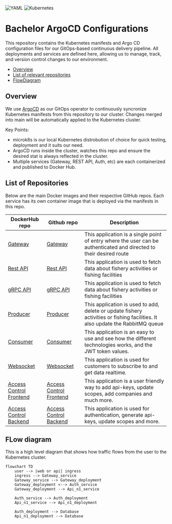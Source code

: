 ![YAML](https://img.shields.io/badge/yaml-%23ffffff.svg?style=for-the-badge&logo=yaml&logoColor=151515)
![Kubernetes](https://img.shields.io/badge/kubernetes-%23326ce5.svg?style=for-the-badge&logo=kubernetes&logoColor=white)

# Bachelor ArgoCD Configurations

This repository contains the Kubernetes manifests and Argo CD configuration files for our GitOps-based continuous delivery pipeline. All deployments and services are defined here, allowing us to manage, track, and version control changes to our environment.

- [Overview](#overview)
- [List of relevant repositories](#list-of-dockerhub-repositories)
- [FlowDiagram](#flow-diagram)

## Overview

We use [ArgoCD](https://argo-cd.readthedocs.io/en/stable/) as our GitOps operator to continuously syncronize Kubernetes manifests from this repository to our cluster. Changes merged into main will be automatically applied to the Kubernetes cluster.

Key Points:

- microk8s is our local Kubernetes distrobution of choice for quick testing, deployment and it suits our need.
- ArgoCD runs inside the cluster, watches this repo and ensure the desired stat is always reflected in the cluster.
- Multiple services (Gateway, REST API, Auth, etc) are each containerized and published to Docker Hub.

## List of Repositories

Below are the main Docker images and their respective GitHub repos. Each service has its own container image that is deployed via the manifests in this repo.

| DockerHub repo                                                                                                   | Github repo                                                                           | Description                                                                                                                   |
| ---------------------------------------------------------------------------------------------------------------- | ------------------------------------------------------------------------------------- | ----------------------------------------------------------------------------------------------------------------------------- |
| [Gateway](https://hub.docker.com/repository/docker/danielneset/bachelor-gateway/general)                         | [Gateway](https://github.com/ADNTNU/bachelor-gateway)                                 | This application is a single point of entry where the user can be authenticated and directed to their desired route           |
| [Rest API](https://hub.docker.com/repository/docker/danielneset/bachelor-rest-api/general)                       | [Rest API](https://github.com/ADNTNU/bachelor-rest-api)                               | This application is used to fetch data about fishery activities or fishing facilities                                         |
| [gRPC API](https://hub.docker.com/repository/docker/danielneset/bachelor-grpc-api/general)                       | [gRPC API](https://github.com/ADNTNU/bachelor-grpc-api)                               | This application is used to fetch data about fishery activities or fishing facilities                                         |
| [Producer](https://hub.docker.com/repository/docker/danielneset/bachelor-producer-rest-api/general)              | [Producer](https://github.com/ADNTNU/bachelor-producer-rest-api)                      | This application is used to add, delete or update fishery activities or fishing facilities. It also update the RabbitMQ queue |
| [Consumer](https://hub.docker.com/repository/docker/danielneset/bachelor-consumer)                               | [Consumer](https://github.com/ADNTNU/bachelor-consumer)                               | This application is an easy to use and see how the different technologies works, and the JWT token values.                    |
| [Websocket](https://hub.docker.com/repository/docker/danielneset/bachelor-websocket)                             | [Websocket](https://github.com/ADNTNU/bachelor-websocket)                             | This application is used for customers to subscribe to and get data realtime.                                                 |
| [Access Control Frontend](https://hub.docker.com/repository/docker/danielneset/bachelor-access-control-frontend) | [Access Control Frontend](https://github.com/ADNTNU/bachelor-access-control-frontend) | This application is a user friendly way to add api-keys, update scopes, add companies and much more.                          |
| [Access Control Backend](https://hub.docker.com/repository/docker/danielneset/bachelor-access-control-backend)   | [Access Control Backend](https://github.com/ADNTNU/bachelor-access-control-backend)   | This application is used for authentication, generate api-keys, update scopes and more.                                       |

## FLow diagram

This is a high level diagram that shows how traffic flows from the user to the Kubernetes cluster.

```mermaid
flowchart TD
    user --> |web or api| ingress
    ingress --> Gateway_service
    Gateway_service --> Gateway_deployment
    Gateway_deployment <--> Auth_service
    Gateway_deployment --> Api_n1_service

    Auth_service --> Auth_deployment
    Api_n1_service --> Api_n1_deployment

    Auth_deployment --> Database
    Api_n1_deployment --> Database
```
